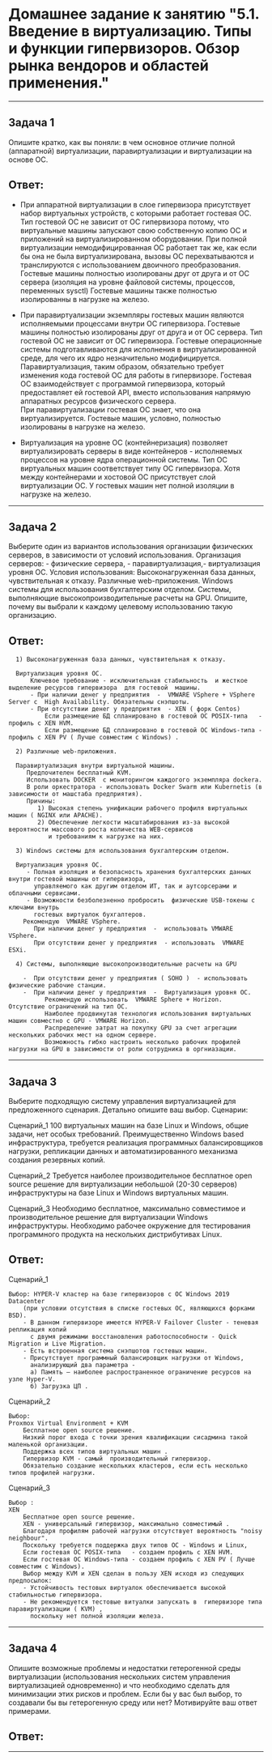 # Домашнее задание к занятию "5.1. Введение в виртуализацию. Типы и функции гипервизоров. Обзор рынка вендоров и областей применения."

-------------------------------------------------------------------------------------------------------------------------

## Задача 1
Опишите кратко, как вы поняли: в чем основное отличие полной (аппаратной) виртуализации, паравиртуализации 
и виртуализации на основе ОС.

## Ответ:
- При аппаратной виртуализации в слое гипервизора присутствует набор виртуальных устройств, с которыми работает гостевая ОС. 
  Тип гостевой ОС не зависит от ОС гипервизора потому, что виртуальные машины запускают свою собственную копию ОС 
  и приложений на виртуализированном оборудовании.
  При полной виртуализации немодифицированная ОС работает так же, как если бы она не была виртуализирована, 
  вызовы ОС перехватываются и транслируются с использованием двоичного преобразования.
  Гостевые машины полностью изолированы друг от друга и от ОС сервера
  (изоляция на уровне файловой системы, процессов, переменных sysctl) 
  Гостевые машины также полностью изолированны в нагрузке на железо.

- При паравиртуализации экземпляры гостевых машин являются исполняемыми процессами внутри ОС гипервизора.
  Гостевые машины полностью изолированы друг от друга и от ОС сервера.
  Тип гостевой ОС не зависит от ОС гипервизора.
  Гостевые операционные системы подготавливаются для исполнения в виртуализированной среде, 
  для чего их ядро незначительно модифицируется. 
  Паравиртуализация, таким образом, обязательно требует изменения кода гостевой ОС для работы в гипервизоре.
  Гостевая ОС взаимодействует с программой гипервизора, который предоставляет ей гостевой API, 
  вместо использования напрямую аппаратных ресурсов физического сервера.  
  При паравиртуализации гостевая ОС знает, что она виртуализируется.
  Гостевые машин, условно, полностью изолированы в нагрузке на железо.
 
- Виртуализация на уровне ОС (контейнеризация) позволяет виртуализировать серверы в виде контейнеров - исполняемых процессов 
  на уровне ядра операционной системы. Тип ОС виртуальных машин соответствует типу ОС гипервизора. 
  Хотя между контейнерами и хостовой ОС присутствует слой виртуализации ОС.
   У гостевых машин нет полной изоляции в нагрузке на железо.


-------------------------------------------------------------------------------------------------------------------------

## Задача 2
 Выберите один из вариантов использования организации физических серверов, в зависимости от условий использования.
 Организация серверов: - физические сервера, - паравиртуализация,- виртуализация уровня ОС.
 Условия использования:
 Высоконагруженная база данных, чувствительная к отказу.
 Различные web-приложения.
 Windows системы для использования бухгалтерским отделом.
 Системы, выполняющие высокопроизводительные расчеты на GPU.
 Опишите, почему вы выбрали к каждому целевому использованию такую организацию.

## Ответ:

      1) Высоконагруженная база данных, чувствительная к отказу.

      Виртуализация уровня ОС. 
          Ключевое требование - исключительная стабильность  и жесткое выделение ресурсов гипервизора  для гостевой  машины.
          - При наличии денег у предприятия  -  VMWARE VSphere + VSphere Server с  High Availability. Обязательны снэпшоты.
          - При отсутствии денег у предприятия  - XEN ( форк Centos) 
              Если размещение БД спланировано в гостевой ОС POSIX-типа   - профиль с XEN HVM.
              Если размещение БД спланировано в гостевой ОС Windows-типа - профиль с XEN PV ( Лучше совместим с Windows) .      

      2) Различные web-приложения.

      Паравиртуализация внутри виртуальной машины. 
         Предпочителен бесплатный KVM.
         Использовать DOCKER  с мониторингом каждогого экземпляра dockera.
         В роли оркестратора - использовать Docker Swarm или Kubernetis (в зависимости от машстаба предприятия).
         Причины:
            1) Высокая степень унификации рабочего профиля виртуальных  машин ( NGINX или APACHE).
            2) Обеспечение легкости масштабирования из-за высокой вероятности массового роста количества WEB-сервисов 
               и требованиям к нагрузке на них. 

      3) Windows системы для использования бухгалтерским отделом.

      Виртуализация уровня ОС. 
         - Полная изоляция и безопасность хранения бухгалтерских данных внутри гостевой машины от гипервизора,
           управляемого как другим отделом ИТ, так и аутсорсерами и облачными сервисами.  
         - Возможности безболезненно пробросить  физические USB-токены с ключами внутрь 
           гостевых виртуалок бухгалтеров.
        Рекомендую  VMWARE VSphere.
           При наличии денег у предприятия  -  использовать VMWARE VSphere. 
           При отсутствии денег у предприятия  - использовать  VMWARE ESXi.  

      4) Системы, выполняющие высокопроизводительные расчеты на GPU 
       
        -  При отсутствии денег у предприятия ( SOHO )  - использовать  физические рабочие станции.
        -  При наличии денег у предприятия  -  Виртуализация уровня ОС.   
              Рекомендую использовать  VMWARE Sphere + Horizon.  Отсутствие ограничений на тип ОС. 
              Наиболее продвинутая технология использования виртуальных машин совместно с GPU - VMWARE Horizon.
              Распределение затрат на покупку GPU за счет агрегации  нескольких рабочих мест на одном сервере.
              Возможность гибко настроить несколько рабочих профилей нагрузки на GPU в зависимости от роли сотрудника в оргниазации. 
  
----------------------------------------------------------------------------------------------------------

## Задача 3
Выберите подходящую систему управления виртуализацией для предложенного сценария. Детально опишите ваш выбор.
Сценарии:

Сценарий_1 100 виртуальных машин на базе Linux и Windows, общие задачи, нет особых требований. 
Преимущественно Windows based инфраструктура, требуется реализация программных балансировщиков нагрузки, 
репликации данных и автоматизированного механизма создания резервных копий.

Сценарий_2 Требуется наиболее производительное бесплатное open source решение для виртуализации небольшой (20-30 серверов) 
инфраструктуры на базе Linux и Windows виртуальных машин.

Сценарий_3 Необходимо бесплатное, максимально совместимое и производительное решение для виртуализации Windows инфраструктуры.
Необходимо рабочее окружение для тестирования программного продукта на нескольких дистрибутивах Linux.


## Ответ:

Сценарий_1

    Выбор: HYPER-V кластер на базе гипервизоров с ОС Windows 2019 Datacenter 
        (при условии отсутствия в списке гостевых ОС, являющихся форками BSD).
        - В данном гипервизоре имеется HYPER-V Failover Cluster - теневая репликация копий 
          с двумя режимами восстановления работоспособности - Quick Migration и Live Migration.
        - Есть встроенная система снэпшотов гостевых машин.   
        - Присутствует программный балансировщик нагрузки от Windows,
          анализирующий два параметра - 
          а) Память — наиболее распространенное ограничение ресурсов на узле Hyper-V.
          б) Загрузка ЦП .

Сценарий_2 

    Выбор: 
    Proxmox Virtual Environment + KVM
        Бесплатное open source решение.
        Низкий порог входа с точки зрения квалификации сисадмина такой маленькой организации. 
        Поддержка всех типов виртуальных машин .
        Гипервизор KVM - самый  производительный гипервизор.
        Обязательно создание нескольких кластеров, если есть несколько типов профилей нагрузки.  
    

Сценарий_3 

    Выбор : 
    XEN
        Бесплатное open source решение.
        XEN - универсальный гипервизор, максимально совместимый . 
        Благодаря профилям рабочей нагрузки отсутствует вероятность "noisy neighbour".
        Поскольку требуется поддержка двух типов ОС - Windows и Linux,
        Если гостевая ОС POSIX-типа   - создаем профиль с XEN HVM.
        Если гостевая ОС Windows-типа - создаем профиль с XEN PV ( Лучше совместим с Windows).
        Выбор между KVM и XEN сделан в пользу XEN исходя из следующих предпосылок: 
        - Устойчивость тестовых виртуалок обеспечивается высокой стабильностью гипервизора.
        - Не рекомендуется тестовые витуалки запускать в  гипервизоре типа паравиртуализации ( KVM) ,
          поскольку нет полной изоляции железа.
        




-------------------------------------------------------------------------------------------------------------
## Задача 4
Опишите возможные проблемы и недостатки гетерогенной среды виртуализации (использования нескольких систем управления 
виртуализацией одновременно) и что необходимо сделать для минимизации этих рисков и проблем. 
Если бы у вас был выбор, то создавали бы вы гетерогенную среду или нет? Мотивируйте ваш ответ примерами.


## Ответ:


-------------------------------------------------------------------------------------------------------------

